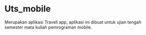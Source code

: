 # Uts_mobile
Merupakan aplikasi Travell app, aplikasi ini dibuat untuk  ujian tengah semester mata kuliah pemrograman mobile.
